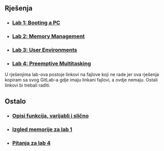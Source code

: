 ## Rješenja
- ### [Lab 1: Booting a PC](./answers_1.md)
- ### [Lab 2: Memory Management](./answers_2.md)
- ### [Lab 3: User Environments](./answers_3.md)
- ### [Lab 4: Preemptive Multitasking](./answers_4.md)

U rješenjima lab-ova postoje linkovi na fajlove koji ne rade jer ova rješenja kopiram sa svog GitLab-a gdje imaju linkani fajlovi, a ovdje nemaju.
Ostali linkovi bi trebali raditi.

## Ostalo
- ### [Opisi funkcija, varijabli i slično](./notes.md)
- ### [Izgled memorije za lab 1](./PC_State.jpg)
- ### [Pitanja za lab 4](./questions_4.md)
